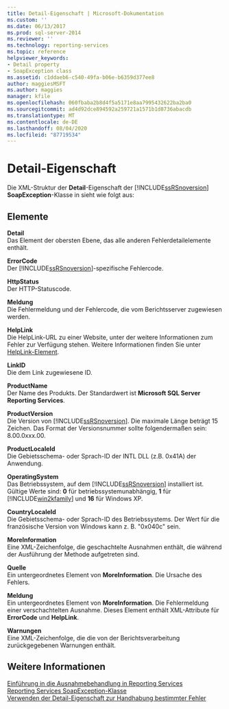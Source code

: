 ```yaml
---
title: Detail-Eigenschaft | Microsoft-Dokumentation
ms.custom: ''
ms.date: 06/13/2017
ms.prod: sql-server-2014
ms.reviewer: ''
ms.technology: reporting-services
ms.topic: reference
helpviewer_keywords:
- Detail property
- SoapException class
ms.assetid: c1ddaeb6-c540-49fa-b06e-b6359d377ee8
author: maggiesMSFT
ms.author: maggies
manager: kfile
ms.openlocfilehash: 060fbaba2b8d4f5a5171e8aa7995432622ba2ba0
ms.sourcegitcommit: ad4d92dce894592a259721a1571b1d8736abacdb
ms.translationtype: MT
ms.contentlocale: de-DE
ms.lasthandoff: 08/04/2020
ms.locfileid: "87719534"
---
```

# <a name="detail-property"></a>Detail-Eigenschaft
  Die XML-Struktur der **Detail**-Eigenschaft der [!INCLUDE[ssRSnoversion](../../../includes/ssrsnoversion-md.md)] **SoapException**-Klasse in  sieht wie folgt aus:  
  
## <a name="elements"></a>Elemente  
 **Detail**  
 Das Element der obersten Ebene, das alle anderen Fehlerdetailelemente enthält.  
  
 **ErrorCode**  
 Der [!INCLUDE[ssRSnoversion](../../../includes/ssrsnoversion-md.md)]-spezifische Fehlercode.  
  
 **HttpStatus**  
 Der HTTP-Statuscode.  
  
 **Meldung**  
 Die Fehlermeldung und der Fehlercode, die vom Berichtsserver zugewiesen werden.  
  
 **HelpLink**  
 Die HelpLink-URL zu einer Website, unter der weitere Informationen zum Fehler zur Verfügung stehen. Weitere Informationen finden Sie unter [HelpLink-Element](helplink-element.md).  
  
 **LinkID**  
 Die dem Link zugewiesene ID.  
  
 **ProductName**  
 Der Name des Produkts. Der Standardwert ist **Microsoft SQL Server Reporting Services**.  
  
 **ProductVersion**  
 Die Version von [!INCLUDE[ssRSnoversion](../../../includes/ssrsnoversion-md.md)]. Die maximale Länge beträgt 15 Zeichen. Das Format der Versionsnummer sollte folgendermaßen sein: 8.00.0xxx.00.  
  
 **ProductLocaleId**  
 Die Gebietsschema- oder Sprach-ID der INTL DLL (z.B. 0x41A) der Anwendung.  
  
 **OperatingSystem**  
 Das Betriebssystem, auf dem [!INCLUDE[ssRSnoversion](../../../includes/ssrsnoversion-md.md)] installiert ist. Gültige Werte sind: **0** für betriebssystemunabhängig, **1** für [!INCLUDE[win2kfamily](../../../includes/win2kfamily-md.md)] und **16** für Windows XP.  
  
 **CountryLocaleId**  
 Die Gebietsschema- oder Sprach-ID des Betriebssystems. Der Wert für die französische Version von Windows kann z. B. "0x040c" sein.  
  
 **MoreInformation**  
 Eine XML-Zeichenfolge, die geschachtelte Ausnahmen enthält, die während der Ausführung der Methode aufgetreten sind.  
  
 **Quelle**  
 Ein untergeordnetes Element von **MoreInformation**. Die Ursache des Fehlers.  
  
 **Meldung**  
 Ein untergeordnetes Element von **MoreInformation**. Die Fehlermeldung einer verschachtelten Ausnahme. Dieses Element enthält XML-Attribute für **ErrorCode** und **HelpLink**.  
  
 **Warnungen**  
 Eine XML-Zeichenfolge, die die von der Berichtsverarbeitung zurückgegebenen Warnungen enthält.  
  
## <a name="see-also"></a>Weitere Informationen  
 [Einführung in die Ausnahmebehandlung in Reporting Services](../introducing-exception-handling-in-reporting-services.md)   
 [Reporting Services SoapException-Klasse](reporting-services-soapexception-class.md)   
 [Verwenden der Detail-Eigenschaft zur Handhabung bestimmter Fehler](../best-practices/using-the-detail-property-to-handle-specific-errors.md)  
  
  
